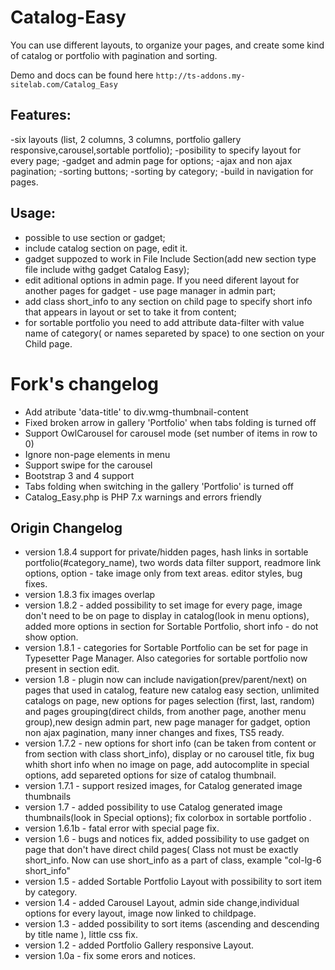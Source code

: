# Catalog-Easy
You can use different layouts, to organize your pages, and create some kind of catalog or portfolio with pagination and sorting.

Demo and docs can be found here
`http://ts-addons.my-sitelab.com/Catalog_Easy`

## Features:
-six layouts (list, 2 columns, 3 columns, portfolio gallery responsive,carousel,sortable portfolio);
-posibility to specify layout for every page;
-gadget and admin page for options;
-ajax and non ajax pagination;
-sorting buttons;
-sorting by category;
-build in navigation for pages.

## Usage:
- possible to use section or gadget;
- include catalog section on page, edit it.
- gadget suppozed to work in File Include Section(add new section type file include withg gadget Catalog Easy);
- edit aditional options in admin page. If you need diferent layout for another pages for gadget - use page manager in admin part;
- add class short_info to any section on child page to specify short info that appears in layout or set to take it from content;
- for sortable portfolio you need to add attribute data-filter with value name of category( or names separeted by space) to one section on your Child page.


# Fork's changelog
- Add atribute 'data-title' to div.wmg-thumbnail-content
- Fixed broken arrow in gallery 'Portfolio' when tabs folding is turned off
- Support OwlCarousel for carousel mode (set number of items in row to 0)
- Ignore non-page elements in menu
- Support swipe for the carousel
- Bootstrap 3 and 4 support
- Tabs folding when switching in the gallery 'Portfolio' is turned off
- Catalog_Easy.php is PHP 7.x warnings and errors friendly


## Origin Changelog
- version 1.8.4 support for private/hidden pages, hash links in sortable portfolio(#category_name), two words data filter support, readmore link options, option - take image only from text areas. editor styles, bug fixes.
- version 1.8.3 fix images overlap
- version 1.8.2 - added possibility to set image for every page, image don't need to be on page to display in catalog(look in menu options), added more options in section for Sortable Portfolio, short info - do not show option.
- version 1.8.1 - categories for Sortable Portfolio can be set for page in Typesetter Page Manager. Also categories for sortable portfolio now present in section edit.
- version 1.8 - plugin now can include navigation(prev/parent/next) on pages that used in catalog, feature new catalog easy section, unlimited catalogs on page, new options for pages selection (first, last, random) and pages grouping(direct childs, from another page, another menu group),new design admin part, new page manager for gadget, option non ajax pagination, many inner changes and fixes, TS5 ready.
- version 1.7.2 - new options for short info (can be taken from content or from section with class short_info), display or no carousel title, fix bug whith short info when no image on page, add autocomplite in special options, add separeted options for size of catalog thumbnail.
- version 1.7.1 - support resized images, for Catalog generated image thumbnails
- version 1.7 - added possibility to use Catalog generated image thumbnails(look in Special options); fix colorbox in sortable portfolio .
- version 1.6.1b - fatal error with special page fix.
- version 1.6 - bugs and notices fix, added possibility to use gadget on page that don't have direct child pages(
Class not must be exactly short_info. Now can use short_info as a part of class, example "col-lg-6 short_info"
- version 1.5 - added Sortable Portfolio Layout with possibility to sort item by category.
- version 1.4 - added Carousel Layout, admin side change,individual options for every layout, image now linked to childpage.
- version 1.3 - added possibility to sort items (ascending and descending by title name ), little css fix.
- version 1.2 - added Portfolio Gallery responsive Layout.
- version 1.0a - fix some erors and notices.
